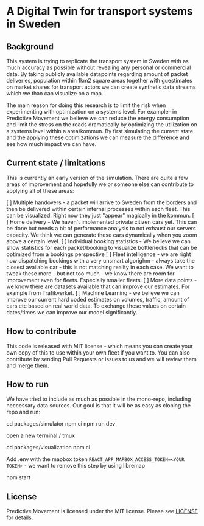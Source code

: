 # A Digital Twin for transport systems in Sweden

## Background

This system is trying to replicate the transport system in Sweden with as much accuracy as possible without revealing any personal or commercial data. By taking publicly available datapoints regarding amount of packet deliveries, population within 1km2 square areas together with guestimates on market shares for transport actors we can create synthetic data streams which we than can visualize on a map.

The main reason for doing this research is to limit the risk when experimenting with optimization on a systems level. For example- in Predictive Movement we believe we can reduce the energy consumption and limit the stress on the roads dramatically by optimizing the utilization on a systems level within a area/kommun. By first simulating the current state and the applying these optimizations we can measure the difference and see how much impact we can have.

## Current state / limitations

This is currently an early version of the simulation. There are quite a few areas of improvement and hopefully we or someone else can contribute to applying all of these areas:

[ ] Multiple handovers - a packet will arrive to Sweden from the borders and then be delivered within certain internal processes within each fleet. This can be visualized. Right now they just "appear" magically in the kommun.
[ ] Home delivery - We haven't implemented private citizen cars yet. This can be done but needs a bit of performance analysis to not exhaust our servers capacity. We think we can generate these cars dynamically when you zoom above a certain level.
[ ] Individual booking statistics - We believe we can show statistics for each packet/booking to visualize bottlenecks that can be optimized from a bookings perspective
[ ] Fleet intelligence - we are right now dispatching bookings with a very unsmart algorighm - always take the closest available car - this is not matching reality in each case. We want to tweak these more - but not too much - we know there are room for improvement even for fleets. Especially smaller fleets.
[ ] More data points - we know there are datasets available that can improve our estimates. For example from Trafikverket.
[ ] Machine Learning - we believe we can improve our current hard coded estimates on volumes, traffic, amount of cars etc based on real world data. To exchange these values on certain dates/times we can improve our model significantly. 

## How to contribute

This code is released with MIT license - which means you can create your own copy of this to use within your own fleet if you want to. You can also contribute by sending Pull Requests or issues to us and we will review them and merge them. 

## How to run

We have tried to include as much as possible in the mono-repo, including neccessary data sources. Our goul is that it will be as easy as cloning the repo and run:
  
  cd packages/simulator
  npm ci
  npm run dev 
  
open a new terminal / tmux
  
  cd packages/visualization
  npm ci
  
Add .env with the mapbox token `REACT_APP_MAPBOX_ACCESS_TOKEN=<YOUR TOKEN>` - we want to remove this step by using libremap

  npm start

## License

Predictive Movement is licensed under the MIT license. Please see [LICENSE](LICENSE) for details.

